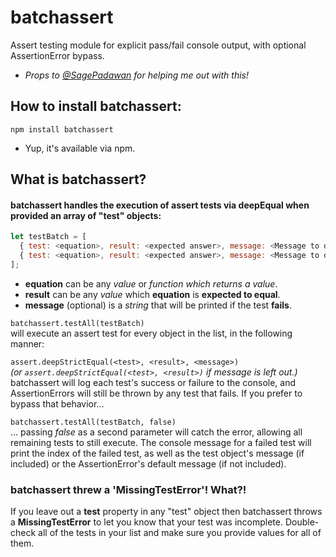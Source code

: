 # batchassert
Assert testing module for explicit pass/fail console output, with optional AssertionError bypass.
 * _Props to [@SagePadawan](https://github.com/SagePadawan) for helping me out with this!_

## How to install batchassert:
`npm install batchassert`<br>
 * Yup, it's available via npm.

## What is batchassert?
#### batchassert handles the execution of assert tests via deepEqual when provided an array of "test" objects:
```javascript
let testBatch = [
  { test: <equation>, result: <expected answer>, message: <Message to display on test failure> },
  { test: <equation>, result: <expected answer>, message: <Message to display on test failure> }
];
```
* **equation** can be any *value* or *function which returns a value*.
* **result** can be any *value* which **equation** is **expected to equal**.
* **message** (optional) is a *string* that will be printed if the test **fails**.

`batchassert.testAll(testBatch)` <br>
 will execute an assert test for every object in the list, in the following manner:
 
 `assert.deepStrictEqual(<test>, <result>, <message>)`<br>
 _(or `assert.deepStrictEqual(<test>, <result>)` if message is left out.)_ <br>
 batchassert will log each test's success or failure to the console, and AssertionErrors will still be thrown by any test that fails. If you prefer to bypass that behavior...
 
 `batchassert.testAll(testBatch, false)` <br>
 ... passing _false_ as a second parameter will catch the error, allowing all remaining tests to still execute. The console message for a failed test will print the index of the failed test, as well as the test object's message (if included) or the AssertionError's default message (if not included).

### batchassert threw a 'MissingTestError'! What?!
If you leave out a **test** property in any "test" object then batchassert throws a **MissingTestError** to let you know that your test was incomplete. Double-check all of the tests in your list and make sure you provide values for all of them.
